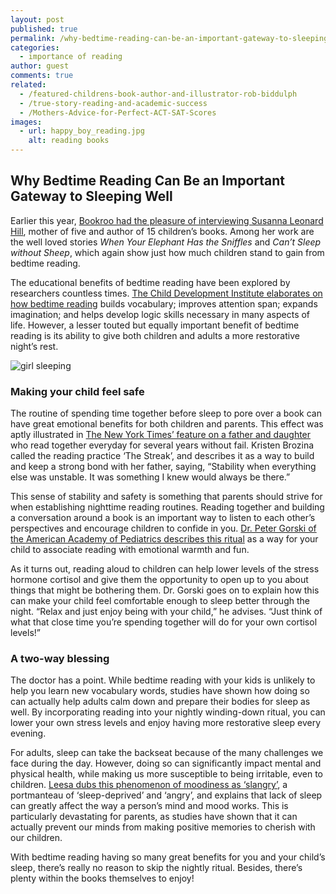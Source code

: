 ```yaml
---
layout: post
published: true
permalink: /why-bedtime-reading-can-be-an-important-gateway-to-sleeping-well
categories:
  - importance of reading
author: guest
comments: true
related:
  - /featured-childrens-book-author-and-illustrator-rob-biddulph
  - /true-story-reading-and-academic-success
  - /Mothers-Advice-for-Perfect-ACT-SAT-Scores
images:
  - url: happy_boy_reading.jpg
    alt: reading books
---
```

## Why Bedtime Reading Can Be an Important Gateway to Sleeping Well

Earlier this year, [Bookroo had the pleasure of interviewing Susanna Leonard Hill](http://blog.bookroo.com/featured-childrens-book-author-susanna-leonard-hill), mother of five and author of 15 children’s books. Among her work are the well loved stories _When Your Elephant Has the Sniffles_ and _Can’t Sleep without Sheep_, which again show just how much children stand to gain from bedtime reading.

The educational benefits of bedtime reading have been explored by researchers countless times. [The Child Development Institute elaborates on how bedtime reading](https://childdevelopmentinfo.com/child-activities/5-reasons-you-should-read-to-your-child-every-night/#.WnRM1KiWa03) builds vocabulary; improves attention span; expands imagination; and helps develop logic skills necessary in many aspects of life. However, a lesser touted but equally important benefit of bedtime reading is its ability to give both children and adults a more restorative night’s rest.

![girl sleeping]({{site.baseurl}}/assets/img/posts/peaceful_girl_sleeping.jpg)

### Making your child feel safe

The routine of spending time together before sleep to pore over a book can have great emotional benefits for both children and parents. This effect was aptly illustrated in [The New York Times’ feature on a father and daughter](http://www.nytimes.com/2010/03/21/fashion/21GenB.html) who read together everyday for several years without fail. Kristen Brozina called the reading practice ‘The Streak’, and describes it as a way to build and keep a strong bond with her father, saying, “Stability when everything else was unstable. It was something I knew would always be there.”

This sense of stability and safety is something that parents should strive for when establishing nighttime reading routines. Reading together and building a conversation around a book is an important way to listen to each other’s perspectives and encourage children to confide in you. [Dr. Peter Gorski of the American Academy of Pediatrics describes this ritual](https://www.parents.com/fun/entertainment/books/the-brainy-benefits-of-bedtime-stories/) as a way for your child to associate reading with emotional warmth and fun.

As it turns out, reading aloud to children can help lower levels of the stress hormone cortisol and give them the opportunity to open up to you about things that might be bothering them. Dr. Gorski goes on to explain how this can make your child feel comfortable enough to sleep better through the night. “Relax and just enjoy being with your child,” he advises. “Just think of what that close time you’re spending together will do for your own cortisol levels!”

### A two-way blessing

The doctor has a point. While bedtime reading with your kids is unlikely to help you learn new vocabulary words, studies have shown how doing so can actually help adults calm down and prepare their bodies for sleep as well. By incorporating reading into your nightly winding-down ritual, you can lower your own stress levels and enjoy having more restorative sleep every evening.

For adults, sleep can take the backseat because of the many challenges we face during the day. However, doing so can significantly impact mental and physical health, while making us more susceptible to being irritable, even to children. [Leesa dubs this phenomenon of moodiness as ‘slangry’](http://blog.leesa.com/slanger-management/), a portmanteau of ‘sleep-deprived’ and ‘angry’, and explains that lack of sleep can greatly affect the way a person’s mind and mood works. This is particularly devastating for parents, as studies have shown that it can actually prevent our minds from making positive memories to cherish with our children. 

With bedtime reading having so many great benefits for you and your child’s sleep, there’s really no reason to skip the nightly ritual. Besides, there’s plenty within the books themselves to enjoy!
